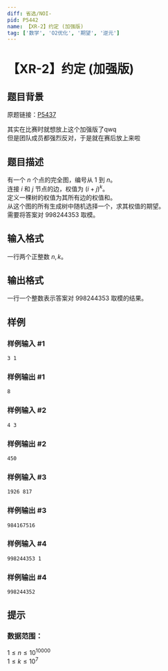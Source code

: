 ```yaml
---
diff: 省选/NOI-
pid: P5442
name: 【XR-2】约定 (加强版)
tag: ['数学', 'O2优化', '期望', '逆元']
---
```

# 【XR-2】约定 (加强版)
## 题目背景

原题链接：[P5437](https://www.luogu.org/problemnew/show/P5437)

其实在比赛时就想放上这个加强版了qwq    
但是团队成员都强烈反对，于是就在赛后放上来啦
## 题目描述

有一个 $n$ 个点的完全图，编号从 $1$ 到 $n$。  
连接 $i$ 和 $j$ 节点的边，权值为 $(i+j)^k$。  
定义一棵树的权值为其所有边的权值和。  
从这个图的所有生成树中随机选择一个，求其权值的期望。  
需要将答案对 $998244353$ 取模。
## 输入格式

一行两个正整数 $n,k$。
## 输出格式

一行一个整数表示答案对 $998244353$ 取模的结果。
## 样例

### 样例输入 #1
```
3 1
```
### 样例输出 #1
```
8
```
### 样例输入 #2
```
4 3
```
### 样例输出 #2
```
450
```
### 样例输入 #3
```
1926 817
```
### 样例输出 #3
```
984167516
```
### 样例输入 #4
```
998244353 1
```
### 样例输出 #4
```
998244352
```
## 提示

### 数据范围：   
$1\le n \le 10^{10000}$  
$1\le k \le 10^7$

